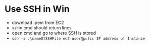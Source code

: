 # Use SSH in Win
- download .pem from EC2
- ```ssh```in cmd should return lines
- open cmd and go to where SSH is stored
- ```ssh -i .\nameOfSSHFile ec2-user@pulic IP address of Instance```
